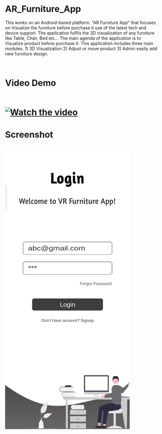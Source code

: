 # AR_Furniture_App

This works on an Android-based platform. "AR Furniture App" that focuses on Visualize the furniture before purchase it use of the latest tech and device support. The application fulfils the 3D visualization of any furniture like Table, Chair, Bed etc… The main agenda of the application is to Visualize product before purchase it.  This application includes three main modules. 1) 3D Visualization  2) Adjust or move product 3) Admin easily add new furniture design.

<br/>

<H1>Video Demo 
<br/><br/>


[![Watch the video](https://img.youtube.com/vi/JIKXt7rQke8/maxresdefault.jpg)](https://youtu.be/JIKXt7rQke8)

<H1>Screenshot
<br/><br/>
  
<img src= "https://github.com/manavshah123/AR_Furniture_App/blob/main/op1.png" size="180">
